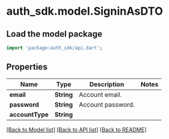 # auth_sdk.model.SigninAsDTO

## Load the model package
```dart
import 'package:auth_sdk/api.dart';
```

## Properties
Name | Type | Description | Notes
------------ | ------------- | ------------- | -------------
**email** | **String** | Account email. | 
**password** | **String** | Account password. | 
**accountType** | **String** |  | 

[[Back to Model list]](../README.md#documentation-for-models) [[Back to API list]](../README.md#documentation-for-api-endpoints) [[Back to README]](../README.md)



